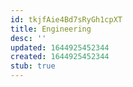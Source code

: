 ```yaml
---
id: tkjfAie4Bd7sRyGh1cpXT
title: Engineering
desc: ''
updated: 1644925452344
created: 1644925452344
stub: true
---
```


